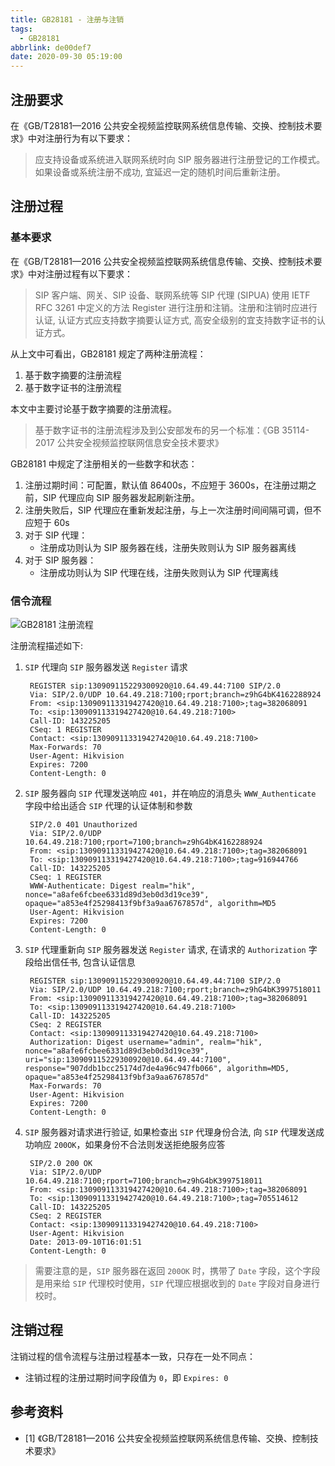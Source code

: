 ```yaml
---
title: GB28181 - 注册与注销
tags:
  - GB28181
abbrlink: de00def7
date: 2020-09-30 05:19:00
---
```

## 注册要求

在《GB/T28181—2016 公共安全视频监控联网系统信息传输、交换、控制技术要求》中对注册行为有以下要求：

> 应支持设备或系统进入联网系统时向 SIP 服务器进行注册登记的工作模式。 如果设备或系统注册不成功, 宜延迟一定的随机时间后重新注册。

<!-- more -->

## 注册过程

### 基本要求

在《GB/T28181—2016 公共安全视频监控联网系统信息传输、交换、控制技术要求》中对注册过程有以下要求：

> SIP 客户端、网关、SIP 设备、联网系统等 SIP 代理 (SIPUA) 使用 IETF RFC 3261 中定义的方法 Register 进行注册和注销。注册和注销时应进行认证, 认证方式应支持数字摘要认证方式, 高安全级别的宜支持数字证书的认证方式。

从上文中可看出，GB28181 规定了两种注册流程：

1. 基于数字摘要的注册流程
2. 基于数字证书的注册流程

本文中主要讨论基于数字摘要的注册流程。

> 基于数字证书的注册流程涉及到公安部发布的另一个标准：《GB 35114-2017 公共安全视频监控联网信息安全技术要求》

GB28181 中规定了注册相关的一些数字和状态：

1. 注册过期时间：可配置，默认值 86400s，不应短于 3600s，在注册过期之前，SIP 代理应向 SIP 服务器发起刷新注册。
2. 注册失败后，SIP 代理应在重新发起注册，与上一次注册时间间隔可调，但不应短于 60s
3. 对于 SIP 代理：
    - 注册成功则认为 SIP 服务器在线，注册失败则认为 SIP 服务器离线
4. 对于 SIP 服务器：
    - 注册成功则认为 SIP 代理在线，注册失败则认为 SIP 代理离线

### 信令流程

![GB28181 注册流程](https://gitee.com/hezhaojiang/MyPics/raw/master/img/20200930132909.png)

注册流程描述如下:

1. `SIP` 代理向 `SIP` 服务器发送 `Register` 请求

        REGISTER sip:130909115229300920@10.64.49.44:7100 SIP/2.0
        Via: SIP/2.0/UDP 10.64.49.218:7100;rport;branch=z9hG4bK4162288924
        From: <sip:130909113319427420@10.64.49.218:7100>;tag=382068091
        To: <sip:130909113319427420@10.64.49.218:7100>
        Call-ID: 143225205
        CSeq: 1 REGISTER
        Contact: <sip:130909113319427420@10.64.49.218:7100>
        Max-Forwards: 70
        User-Agent: Hikvision
        Expires: 7200
        Content-Length: 0

2. `SIP` 服务器向 `SIP` 代理发送响应 `401`，并在响应的消息头 `WWW_Authenticate` 字段中给出适合 `SIP` 代理的认证体制和参数

        SIP/2.0 401 Unauthorized
        Via: SIP/2.0/UDP 10.64.49.218:7100;rport=7100;branch=z9hG4bK4162288924
        From: <sip:130909113319427420@10.64.49.218:7100>;tag=382068091
        To: <sip:130909113319427420@10.64.49.218:7100>;tag=916944766
        Call-ID: 143225205
        CSeq: 1 REGISTER
        WWW-Authenticate: Digest realm="hik", nonce="a8afe6fcbee6331d89d3eb0d3d19ce39", opaque="a853e4f25298413f9bf3a9aa6767857d", algorithm=MD5
        User-Agent: Hikvision
        Expires: 7200
        Content-Length: 0

3. `SIP` 代理重新向 `SIP` 服务器发送 `Register` 请求, 在请求的 `Authorization` 字段给出信任书, 包含认证信息

        REGISTER sip:130909115229300920@10.64.49.44:7100 SIP/2.0
        Via: SIP/2.0/UDP 10.64.49.218:7100;rport;branch=z9hG4bK3997518011
        From: <sip:130909113319427420@10.64.49.218:7100>;tag=382068091
        To: <sip:130909113319427420@10.64.49.218:7100>
        Call-ID: 143225205
        CSeq: 2 REGISTER
        Contact: <sip:130909113319427420@10.64.49.218:7100>
        Authorization: Digest username="admin", realm="hik", nonce="a8afe6fcbee6331d89d3eb0d3d19ce39", uri="sip:130909115229300920@10.64.49.44:7100", response="907ddb1bcc25174d7de4a96c947fb066", algorithm=MD5, opaque="a853e4f25298413f9bf3a9aa6767857d"
        Max-Forwards: 70
        User-Agent: Hikvision
        Expires: 7200
        Content-Length: 0

4. `SIP` 服务器对请求进行验证, 如果检查出 `SIP` 代理身份合法, 向 `SIP` 代理发送成功响应 `200OK`，如果身份不合法则发送拒绝服务应答

        SIP/2.0 200 OK
        Via: SIP/2.0/UDP 10.64.49.218:7100;rport=7100;branch=z9hG4bK3997518011
        From: <sip:130909113319427420@10.64.49.218:7100>;tag=382068091
        To: <sip:130909113319427420@10.64.49.218:7100>;tag=705514612
        Call-ID: 143225205
        CSeq: 2 REGISTER
        Contact: <sip:130909113319427420@10.64.49.218:7100>
        User-Agent: Hikvision
        Date: 2013-09-10T16:01:51
        Content-Length: 0

> 需要注意的是，`SIP` 服务器在返回 `200OK` 时，携带了 `Date` 字段，这个字段是用来给 `SIP` 代理校时使用，`SIP` 代理应根据收到的 `Date` 字段对自身进行校时。

## 注销过程

注销过程的信令流程与注册过程基本一致，只存在一处不同点：

- 注销过程的注册过期时间字段值为 `0`，即 `Expires: 0`

## 参考资料

* [1] 《GB/T28181—2016 公共安全视频监控联网系统信息传输、交换、控制技术要求》
